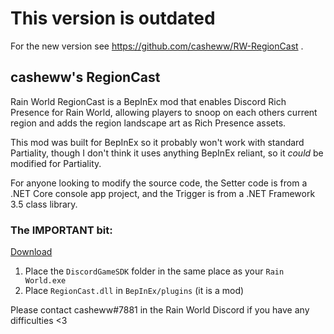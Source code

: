# This version is outdated
For the new version see https://github.com/casheww/RW-RegionCast .


## casheww's RegionCast

Rain World RegionCast is a BepInEx mod that enables Discord Rich Presence for Rain World, allowing players to snoop on each others current region and adds the region landscape art as Rich Presence assets.

This mod was built for BepInEx so it probably won't work with standard Partiality, though I don't think it uses anything BepInEx reliant, so it *could* be modified for Partiality.

For anyone looking to modify the source code, the Setter code is from a .NET Core console app project, and the Trigger is from a .NET Framework 3.5 class library.

### The IMPORTANT bit:
[Download](https://github.com/casheww/RW-RegionCast/releases/tag/v0.1)
  1) Place the `DiscordGameSDK` folder in the same place as your `Rain World.exe`
  2) Place `RegionCast.dll` in `BepInEx/plugins` (it is a mod)

Please contact casheww#7881 in the Rain World Discord if you have any difficulties <3
